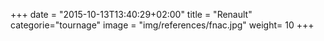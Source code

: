 +++
date = "2015-10-13T13:40:29+02:00"
title = "Renault"
categorie="tournage"
image = "img/references/fnac.jpg"
weight= 10
+++


